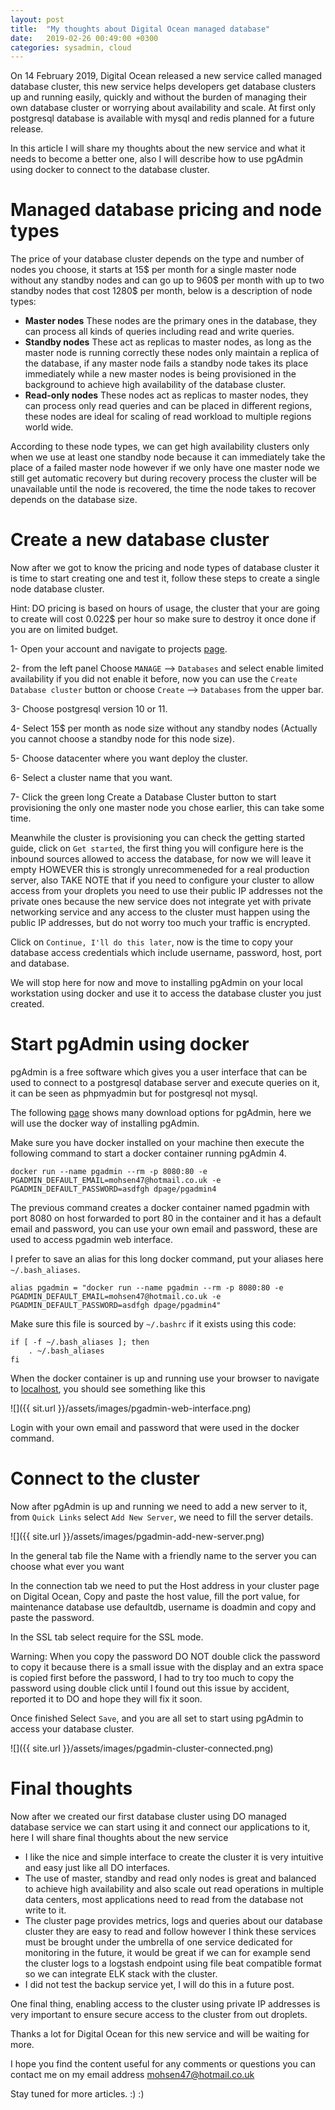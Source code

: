 ```yaml
---
layout: post
title:  "My thoughts about Digital Ocean managed database"
date:   2019-02-26 00:49:00 +0300
categories: sysadmin, cloud
---
```


On 14 February 2019, Digital Ocean released a new service called managed database
cluster, this new service helps developers get database clusters up and running
easily, quickly and without the burden of managing their own database cluster or
worrying about availability and scale. At first only postgresql database is available with mysql and redis planned for a future release.

In this article I will share my thoughts about the new service and what it needs
to become a better one, also I will describe how to use pgAdmin using docker to connect
to the database cluster.

# Managed database pricing and node types
The price of your database cluster depends on the type and number of nodes you choose,
it starts at 15$ per month for a single master node without any standby nodes and can
go up to 960$ per month with up to two standby nodes that cost 1280$ per month, below
is a description of node types:
* **Master nodes** These nodes are the primary ones in the database, they can process all
kinds of queries including read and write queries.
* **Standby nodes** These act as replicas to master nodes, as long as the master node
is running correctly these nodes only maintain a replica of the database, if any master
node fails a standby node takes its place immediately while a new master nodes is being
provisioned in the background to achieve high availability of the database cluster.
* **Read-only nodes** These nodes act as replicas to master nodes, they can process only
read queries and can be placed in different regions, these nodes are ideal for scaling
of read workload to multiple regions world wide.

According to these node types, we can get high availability clusters only when we use
at least one standby node because it can immediately take the place of a failed master
node however if we only have one master node we still get automatic recovery but during
recovery process the cluster will be unavailable until the node is recovered, the time
the node takes to recover depends on the database size.


# Create a new database cluster

Now after we got to know the pricing and node types of database cluster it is time to start
creating one and test it, follow these steps to create a single node database cluster.

Hint: DO pricing is based on hours of usage, the cluster that your are going to create
will cost 0.022$ per hour so make sure to destroy it once done if you are on limited budget.

1- Open your account and navigate to projects [page](https://cloud.digitalocean.com/projects).

2- from the left panel Choose `MANAGE` --> `Databases` and select enable limited availability
if you did not enable it before, now you can use the `Create Database cluster` button or
choose `Create` --> `Databases` from the upper bar.

3- Choose postgresql version 10 or 11.

4- Select 15$ per month as node size without any standby nodes (Actually you cannot choose
  a standby node for this node size).

5- Choose datacenter where you want deploy the cluster.

6- Select a cluster name that you want.

7- Click the green long Create a Database Cluster button to start provisioning the only
one master node you chose earlier, this can take some time.

Meanwhile the cluster is provisioning you can check the getting started guide, click
on `Get started`, the first thing you will configure here is the inbound sources allowed
to access the database, for now we will leave it empty HOWEVER this is strongly unrecommeneded
for a real production server, also TAKE NOTE that if you need to configure your cluster
to allow access from your droplets you need to use their public IP addresses not the
private ones because the new service does not integrate yet with private networking service
and any access to the cluster must happen using the public IP addresses, but do not worry
too much your traffic is encrypted.

Click on `Continue, I'll do this later`, now is the time to copy your database access
credentials which include username, password, host, port and database.

We will stop here for now and move to installing pgAdmin on your local workstation
using docker and use it to access the database cluster you just created.

# Start pgAdmin using docker
pgAdmin is a free software which gives you a user interface that can be used to connect
to a postgresql database server and execute queries on it, it can be seen as phpmyadmin
but for postgresql not mysql.

The following [page](https://www.pgadmin.org/download/) shows many download options
for pgAdmin, here we will use the docker way of installing pgAdmin.

Make sure you have docker installed on your machine then execute the following command
to start a docker container running pgAdmin 4.

```
docker run --name pgadmin --rm -p 8080:80 -e PGADMIN_DEFAULT_EMAIL=mohsen47@hotmail.co.uk -e PGADMIN_DEFAULT_PASSWORD=asdfgh dpage/pgadmin4
```

The previous command creates a docker container named pgadmin with port 8080 on host
forwarded to port 80 in the container and it has a default email and password, you
can use your own email and password, these are used to access pgadmin web interface.

I prefer to save an alias for this long docker command, put your aliases here `~/.bash_aliases`.

```
alias pgadmin = "docker run --name pgadmin --rm -p 8080:80 -e PGADMIN_DEFAULT_EMAIL=mohsen47@hotmail.co.uk -e PGADMIN_DEFAULT_PASSWORD=asdfgh dpage/pgadmin4"
```

Make sure this file is sourced by `~/.bashrc` if it exists using this code:

```
if [ -f ~/.bash_aliases ]; then
    . ~/.bash_aliases
fi
```

When the docker container is up and running use your browser to navigate to [localhost](http://localhost:8080), you should see something like this

![]({{ sit.url }}/assets/images/pgadmin-web-interface.png)

Login with your own email and password that were used in the docker command.

# Connect to the cluster
Now after pgAdmin is up and running we need to add a new server to it, from `Quick Links`
select `Add New Server`, we need to fill the server details.

![]({{ site.url }}/assets/images/pgadmin-add-new-server.png)

In the general tab file the Name with a friendly name to the server you can choose
what ever you want

In the connection tab we need to put the Host address in your cluster page on Digital Ocean,
Copy and paste the host value, fill the port value, for maintenance database use defaultdb,
username is doadmin and copy and paste the password.

In the SSL tab select require for the SSL mode.

Warning: When you copy the password DO NOT double click the password to copy it because
there is a small issue with the display and an extra space is copied first before the
password, I had to try too much to copy the password using double click until I found
out this issue by accident,  reported it to DO and hope they will fix it soon.

Once finished Select `Save`, and you are all set to start using pgAdmin to access
your database cluster.

![]({{ site.url }}/assets/images/pgadmin-cluster-connected.png)

# Final thoughts

Now after we created our first database cluster using DO managed database service
we can start using it and connect our applications to it, here I will share final
thoughts about the new service

* I like the nice and simple interface to create the cluster it is very intuitive
  and easy just like all DO interfaces.
* The use of master, standby and read only nodes is great and balanced to achieve
  high availability and also scale out read operations in multiple data centers,
  most applications need to read from the database not write to it.
* The cluster page provides metrics, logs and queries about our database cluster
  they are easy to read and follow however I think these services must be brought
  under the umbrella of one service dedicated for monitoring in the future, it would
  be great if we can for example send the cluster logs to a logstash endpoint using
  file beat compatible format so we can integrate ELK stack with the cluster.
* I did not test the backup service yet, I will do this in a future post.

One final thing, enabling access to the cluster using private IP addresses is very
important to ensure secure access to the cluster from out droplets.

Thanks a lot for Digital Ocean for this new service and will be waiting for more.



I hope you find the content useful for any comments or questions you can contact me
on my email address [mohsen47@hotmail.co.uk](mailto:mohsen47@hotmail.co.uk?subject=DO-Managed-Database-Service)

Stay tuned for more articles. :) :)
